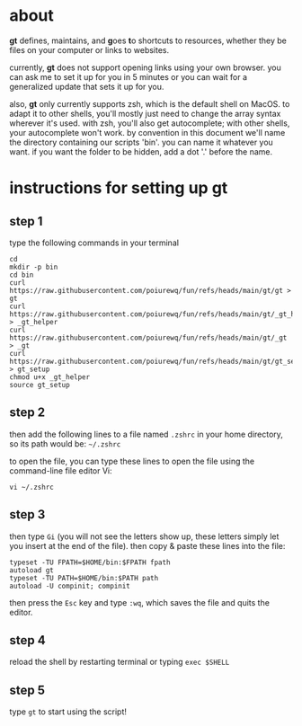 # about

**gt** defines, maintains, and **g**oes **t**o shortcuts to resources, whether they be files on your computer or links to websites. 

currently, **gt** does not support opening links using your own browser. you can ask me to set it up for you in 5 minutes or you can wait for a generalized update that sets it up for you.

also, **gt** only currently supports zsh, which is the default shell on MacOS. to adapt it to other shells, you'll mostly just need to change the array syntax wherever it's used. with zsh, you'll also get autocomplete; with other shells, your autocomplete won't work. by convention in this document we'll name the directory containing our scripts 'bin'. you can name it whatever you want. if you want the folder to be hidden, add a dot '.' before the name.

# instructions for setting up gt

## step 1
type the following commands in your terminal

```
cd
mkdir -p bin
cd bin
curl https://raw.githubusercontent.com/poiurewq/fun/refs/heads/main/gt/gt > gt
curl https://raw.githubusercontent.com/poiurewq/fun/refs/heads/main/gt/_gt_helper > _gt_helper
curl https://raw.githubusercontent.com/poiurewq/fun/refs/heads/main/gt/_gt > _gt
curl https://raw.githubusercontent.com/poiurewq/fun/refs/heads/main/gt/gt_setup > gt_setup
chmod u+x _gt_helper
source gt_setup
```

## step 2
then add the following lines to a file named `.zshrc` in your home directory, so its path would be: `~/.zshrc`

to open the file, you can type these lines to open the file using the command-line file editor Vi:
```
vi ~/.zshrc
```

## step 3
then type `Gi` (you will not see the letters show up, these letters simply let you insert at the end of the file). then copy & paste these lines into the file:
```
typeset -TU FPATH=$HOME/bin:$FPATH fpath
autoload gt
typeset -TU PATH=$HOME/bin:$PATH path
autoload -U compinit; compinit
```

then press the `Esc` key and type `:wq`, which saves the file and quits the editor.

## step 4
reload the shell by restarting terminal or typing `exec $SHELL`

## step 5
type `gt` to start using the script!
